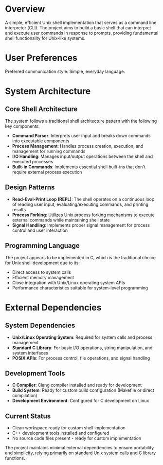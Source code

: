 # Overview

A simple, efficient Unix shell implementation that serves as a command line interpreter (CLI). The project aims to build a basic shell that can interpret and execute user commands in response to prompts, providing fundamental shell functionality for Unix-like systems.

# User Preferences

Preferred communication style: Simple, everyday language.

# System Architecture

## Core Shell Architecture
The system follows a traditional shell architecture pattern with the following key components:

- **Command Parser**: Interprets user input and breaks down commands into executable components
- **Process Management**: Handles process creation, execution, and management for running commands
- **I/O Handling**: Manages input/output operations between the shell and executed processes
- **Built-in Commands**: Implements essential shell built-ins that don't require external process execution

## Design Patterns
- **Read-Eval-Print Loop (REPL)**: The shell operates on a continuous loop of reading user input, evaluating/executing commands, and printing results
- **Process Forking**: Utilizes Unix process forking mechanisms to execute external commands while maintaining shell state
- **Signal Handling**: Implements proper signal management for process control and user interaction

## Programming Language
The project appears to be implemented in C, which is the traditional choice for Unix shell development due to its:
- Direct access to system calls
- Efficient memory management
- Close integration with Unix/Linux operating system APIs
- Performance characteristics suitable for system-level programming

# External Dependencies

## System Dependencies
- **Unix/Linux Operating System**: Required for system calls and process management
- **Standard C Library**: For basic I/O operations, string manipulation, and system interfaces
- **POSIX APIs**: For process control, file operations, and signal handling

## Development Tools
- **C Compiler**: Clang compiler installed and ready for development
- **Build System**: Ready for custom build configuration (Makefile or direct compilation)
- **Development Environment**: Configured for C development on Linux

## Current Status
- Clean workspace ready for custom shell implementation
- C++ development tools installed and configured
- No source code files present - ready for custom implementation

The project maintains minimal external dependencies to ensure portability and simplicity, relying primarily on standard Unix system calls and C library functions.